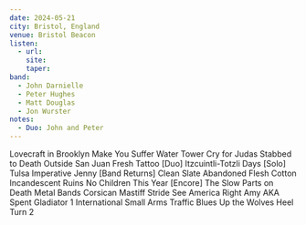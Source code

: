 ```yaml
---
date: 2024-05-21
city: Bristol, England
venue: Bristol Beacon
listen:
  - url: 
    site: 
    taper: 
band:
  - John Darnielle
  - Peter Hughes
  - Matt Douglas
  - Jon Wurster
notes:
  - Duo: John and Peter
---
```

Lovecraft in Brooklyn
Make You Suffer
Water Tower
Cry for Judas
Stabbed to Death Outside San Juan
Fresh Tattoo
[Duo]
Itzcuintli-Totzli Days
[Solo]
Tulsa Imperative
Jenny
[Band Returns]
Clean Slate
Abandoned Flesh
Cotton
Incandescent Ruins
No Children
This Year
[Encore]
The Slow Parts on Death Metal Bands
Corsican Mastiff Stride
See America Right
Amy AKA Spent Gladiator 1
International Small Arms Traffic Blues
Up the Wolves
Heel Turn 2

